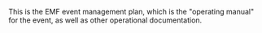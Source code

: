 This is the EMF event management plan, which is the "operating manual"
for the event, as well as other operational documentation.

